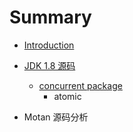 # Summary

* [Introduction](README.md)
* [JDK 1.8 源码](chapter1.md)
  * [concurrent package](concurrent-package.md)
    * atomic


* Motan 源码分析

